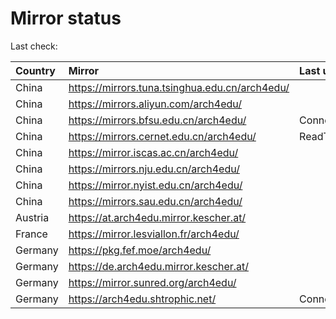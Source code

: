 <script src="./time.js"></script>
# Mirror status
Last check: <script type="text/javascript">localize(1760376068.7652104);</script>

|Country|Mirror|Last update|
|:------|:-----|:----------|
|China|https://mirrors.tuna.tsinghua.edu.cn/arch4edu/|<script type="text/javascript">localize(1760338261);</script>|
|China|https://mirrors.aliyun.com/arch4edu/|<script type="text/javascript">localize(1760338261);</script>|
|China|https://mirrors.bfsu.edu.cn/arch4edu/|ConnectionError|
|China|https://mirrors.cernet.edu.cn/arch4edu/|ReadTimeout|
|China|https://mirror.iscas.ac.cn/arch4edu/|<script type="text/javascript">localize(1760338261);</script>|
|China|https://mirrors.nju.edu.cn/arch4edu/|<script type="text/javascript">localize(1760294415);</script>|
|China|https://mirror.nyist.edu.cn/arch4edu/|<script type="text/javascript">localize(1760338261);</script>|
|China|https://mirrors.sau.edu.cn/arch4edu/|<script type="text/javascript">localize(1756795646);</script>|
|Austria|https://at.arch4edu.mirror.kescher.at/|<script type="text/javascript">localize(1760338261);</script>|
|France|https://mirror.lesviallon.fr/arch4edu/|<script type="text/javascript">localize(1760338261);</script>|
|Germany|https://pkg.fef.moe/arch4edu/|<script type="text/javascript">localize(1760338261);</script>|
|Germany|https://de.arch4edu.mirror.kescher.at/|<script type="text/javascript">localize(1760338261);</script>|
|Germany|https://mirror.sunred.org/arch4edu/|<script type="text/javascript">localize(1760338261);</script>|
|Germany|https://arch4edu.shtrophic.net/|ConnectionError|

<script src="./tablefilter/tablefilter.js"></script>
<script src="./table.js"></script>